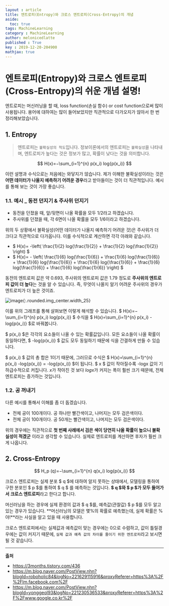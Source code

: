 ```yaml
---
layout : article
title: 엔트로피(Entropy)와 크로스 엔트로피(Cross-Entropy)의 개념
aside:
  toc: true
tags: MachineLearning
category : MachineLearning
author: melonicedlatte
published : True
key : 2019-12-20-204900
mathjax: true
---
```


# 엔트로피(Entropy)와 크로스 엔트로피(Cross-Entropy)의 쉬운 개념 설명!
엔트로피는 머신러닝을 할 때, loss function(손실 함수) or cost function으로써 많이 사용됩니다. 용어에 대하여는 많이 들어보았지만 직관적으로 다가오지가 않아서 한 번 정리해보았습니다. 

## 1. Entropy
> 엔트로피는 `불확실성의 척도`입니다. 정보이론에서의 엔트로피는 `불확실성`을 나타내며, 엔트로피가 높다는 것은 정보가 많고, 확률이 낮다는 것을 의미합니다. 

$$ H(x)=−\sum_{i=1}^{n}  p(x_i) log{p(x_i)} $$

이런 설명과 수식으로는 처음에는 와닿지가 않습니다. 제가 이해한 불확실성이라는 것은 **어떤 데이터가 나올지 예측하기 어려운 경우**라고 받아들이는 것이 더 직관적입니다. 예시를 통해 보는 것이 가장 좋습니다. 

### 1.1. 예시 _ 동전 던지기 & 주사위 던지기
- 동전을 던졌을 때, 앞/뒷면이 나올 확률을 모두 1/2라고 하겠습니다.
- 주사위를 던졌을 때,  각 6면이 나올 확률을 모두 1/6이라고 하겠습니다.

위의 두 상황에서 불확실성(어떤 데이터가 나올지 예측하기 어려운 것)은 주사위가 더 크다고 직관적으로 다가옵니다. 이를 수식적으로 계산하면 각각 아래와 같습니다.

- $ H(x)= -\left( \frac{1}{2} log{\frac{1}{2}} + \frac{1}{2} log{\frac{1}{2}} \right) $
- $ H(x)= - \left( \frac{1}{6} log{\frac{1}{6}} + \frac{1}{6} log{\frac{1}{6}} + \frac{1}{6} log{\frac{1}{6}} + \frac{1}{6} log{\frac{1}{6}} + \frac{1}{6} log{\frac{1}{6}} + \frac{1}{6} log{\frac{1}{6}}  \right) $

동전의 엔트로피 값은 약 0.693, 주사위의 엔트로피 값은 1.79 정도로 **주사위의 엔트로피 값이 더 높다**는 것을 알 수 있습니다. 즉, 무엇이 나올지 알기 어려운 주사위의 경우가 엔트로피가 더 높은 것이죠. 

![image](/assets/images/201911/BB240ECE-0EEB-4601-B2FD-69D07553BBCB.jpeg){:.rounded.img_center.width_25}

이를 위의 그래프를 통해 살펴보면 이렇게 해석할 수 있습니다. $ H(x)=−\sum_{i=1}^{n}  p(x_i) log{p(x_i)} $ 수식을 $ H(x)=\sum_{i=1}^{n}  p(x_i) -log{p(x_i)} $로 바꿔봅니다. 

$ p(x_i) $은 각각의 요소들이 나올 수 있는 확률값입니다. 모든 요소들이 나올 확률이 동일하다면, $ -log{p(x_i)} $ 값도 모두 동일하기 때문에 식을 간결하게 만들 수 있습니다. 

$ p(x_i) $ 값의 총 합은 1이기 때문에, 그러므로 수식은 $ H(x)=\sum_{i=1}^{n}  p(x_i) -log{p(x_i)} = -log{p(x_i)} $이 됩니다. $ x $ 값이 작아질수록 -logx 값이 기하급수적으로 커집니다. $x$가 작아진 것 보다 $log{x}$가 커지는 폭이 훨씬 크기 때문에, 전체 엔트로피는 증가하는 것입니다. 

### 1.2. 공 꺼내기
다른 예시를 통해서 이해를 좀 더 돕겠습니다.
- 전체 공이 100개이다. 공 하나만 빨간색이고, 나머지는 모두 검은색이다.
- 전체 공이 100개이다. 공 50개는 빨간색이고, 나머지는 모두 검은색이다.

위의 경우에는 직관적으로 **첫 번째 사례에서 검은 색이 당연히 나올 확률이 높으니 불확실성이 적겠군** 이라고 생각할 수 있습니다. 실제로 엔트로피를 계산하면 후자가 훨씬 크게 나옵니다. 

## 2. Cross-Entropy
$$ H_p (q)=−\sum_{i=1}^{n}  q(x_i) log{p(x_i)} $$

크로스 엔트로피는 실제 분포 $ q $에 대하여 알지 못하는 상태에서, 모델링을 통하여 구한 분포인 $ p $를 통하여 $ q $ 를 예측하는 것입니다. **$ q $와 $ p $가 모두 들어가서 크로스 엔트로피**라고 한다고 합니다. 

머신러닝을 하는 경우에 실제 환경의 값과 $ q $를, 예측값(관찰값) $ p $를 모두 알고 있는 경우가 있습니다. **머신러닝의 모델은 몇%의 확률로 예측했는데, 실제 확률은 %야!**라는 사실을 알고 있을 때 사용합니다. 

크로스 엔트로피에서는 실제값과 예측값이 맞는 경우에는 0으로 수렴하고, 값이 틀릴경우에는 값이 커지기 때문에, `실제 값과 예측 값의 차이를 줄이기 위한 엔트로피`라고 보시면 될 것 같습니다.

---
**출처**
- https://3months.tistory.com/436
- https://m.blog.naver.com/PostView.nhn?blogId=roboholic84&logNo=221629115916&proxyReferer=https%3A%2F%2Flm.facebook.com%2F
- https://m.blog.naver.com/PostView.nhn?blogId=yonggeol93&logNo=221230536533&proxyReferer=https%3A%2F%2Fwww.google.co.kr%2F
